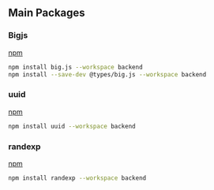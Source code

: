 ## Main Packages

### Bigjs

[npm](https://www.npmjs.com/package/big.js?activeTab=readme)

```bash
npm install big.js --workspace backend
npm install --save-dev @types/big.js --workspace backend
```

### uuid

[npm](https://www.npmjs.com/package/uuid)

```bash
npm install uuid --workspace backend
```

### randexp

[npm](https://www.npmjs.com/package/randexp)

```bash
npm install randexp --workspace backend
```


